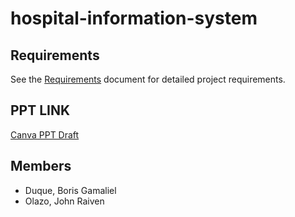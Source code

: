 # hospital-information-system

## Requirements
See the [Requirements](requirements.md) document for detailed project requirements.

## PPT LINK

[Canva PPT Draft](https://www.canva.com/design/DAGzJ-UbrsQ/xGtrDrkrYuBdWSox3zw4eA/edit?utm_content=DAGzJ-UbrsQ&utm_campaign=designshare&utm_medium=link2&utm_source=sharebutton)

## Members

- Duque, Boris Gamaliel
- Olazo, John Raiven

